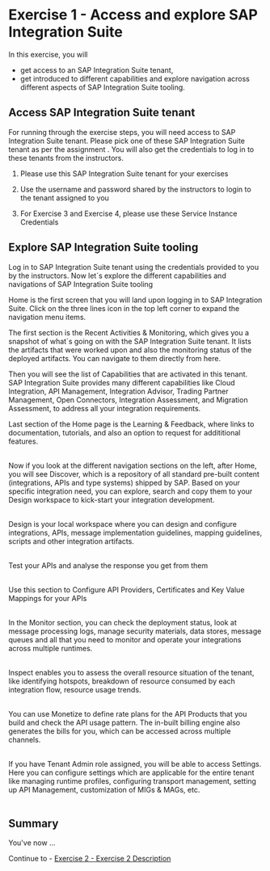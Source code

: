 # Exercise 1 - Access and explore SAP Integration Suite

In this exercise, you will

- get access to an SAP Integration Suite tenant,
- get introduced to different capabilities and explore navigation across different aspects of SAP Integration Suite tooling.

## Access SAP Integration Suite tenant

For running through the exercise steps, you will need access to SAP Integration Suite tenant. Please pick one of these SAP Integration Suite tenant as per the assignment . You will also get the credentials to log in to these tenants from the instructors.

1. Please use this SAP Integration Suite tenant for your exercises

2. Use the username and password shared by the instructors to login to the tenant assigned to you

3. For Exercise 3 and Exercise 4, please use these Service Instance Credentials


## Explore SAP Integration Suite tooling

Log in to SAP Integration Suite tenant using the credentials provided to you by the instructors. Now let´s explore the different capabilities and navigations of SAP Integration Suite tooling <br>

Home is the first screen that you will land upon logging in to SAP Integration Suite. Click on the three lines icon in the top left corner to expand the navigation menu items. <br>

The first section is the Recent Activities & Monitoring, which gives you a snapshot of what´s going on with the SAP Integration Suite tenant. It lists the artifacts that were worked upon and also the monitoring status of the deployed artifacts. You can navigate to them directly from here.

Then you will see the list of Capabilities that are activated in this tenant. SAP Integration Suite provides many different capabilities like Cloud Integration, API Management, Integration Advisor, Trading Partner Management, Open Connectors, Integration Assessment, and Migration Assessment, to address all your integration requirements.


Last section of the Home page is the Learning & Feedback, where links to documentation, tutorials, and also an option to request for addititional features. <br><br>






Now if you look at the different navigation sections on the left, after Home, you will see Discover, which is a repository of all standard pre-built content (integrations, APIs and type systems) shipped by SAP. Based on your specific integration need, you can explore, search and copy them to your Design workspace to kick-start your integration development. <br><br>






Design is your local workspace where you can design and configure integrations, APIs, message implementation guidelines, mapping guidelines, scripts and other integration artifacts. <br><br>






Test your APIs and analyse the response you get from them <br><br>






Use this section to Configure API Providers, Certificates and Key Value Mappings for your APIs <br><br>






In the Monitor section, you can check the deployment status, look at message processing logs, manage security materials, data stores, message queues and all that you need to monitor and operate your integrations across multiple runtimes. <br><br>






Inspect enables you to assess the overall resource situation of the tenant, like identifying hotspots, breakdown of resource consumed by each integration flow, resource usage trends. <br><br>






You can use Monetize to define rate plans for the API Products that you build and check the API usage pattern. The in-built billing engine also generates the bills for you, which can be accessed across multiple channels. <br><br>






If you have Tenant Admin role assigned, you will be able to access Settings. Here you can configure settings which are applicable for the entire tenant like managing runtime profiles, configuring transport management, setting up API Management, customization of MIGs & MAGs, etc. <br><br>


## Summary

You've now ...

Continue to - [Exercise 2 - Exercise 2 Description](../ex2/README.md)

